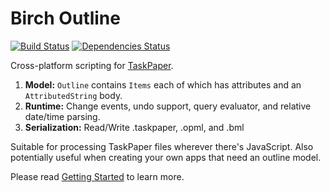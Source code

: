 # Birch Outline

[![Build Status](https://travis-ci.org/jessegrosjean/birch-outline.svg?branch=master)](https://travis-ci.org/jessegrosjean/birch-outline) [![Dependencies Status](https://david-dm.org/jessegrosjean/birch-outline.svg)](https://david-dm.org/jessegrosjean/birch-outline.svg)

Cross-platform scripting for [TaskPaper](https://www.taskpaper.com).

1. **Model:** `Outline` contains `Items` each of which has attributes and an `AttributedString` body.
2. **Runtime:** Change events, undo support, query evaluator, and relative date/time parsing.
3. **Serialization:** Read/Write .taskpaper, .opml, and .bml

Suitable for processing TaskPaper files wherever there's JavaScript. Also potentially useful when creating your own apps that need an outline model.

Please read [Getting Started](./doc/getting-started.md) to learn more.
